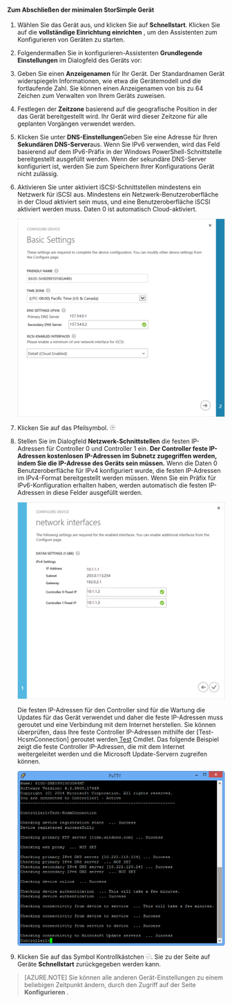 <!--author=alkohli last changed: 9/17/15-->

#### <a name="to-complete-the-minimum-storsimple-device-setup"></a>Zum Abschließen der minimalen StorSimple Gerät

1. Wählen Sie das Gerät aus, und klicken Sie auf **Schnellstart**. Klicken Sie auf die **vollständige Einrichtung einrichten** , um den Assistenten zum Konfigurieren von Geräten zu starten.

2. Folgendermaßen Sie in konfigurieren-Assistenten **Grundlegende Einstellungen** im Dialogfeld des Geräts vor:
  1. Geben Sie einen **Anzeigenamen** für Ihr Gerät. Der Standardnamen Gerät widerspiegeln Informationen, wie etwa die Gerätemodell und die fortlaufende Zahl. Sie können einen Anzeigenamen von bis zu 64 Zeichen zum Verwalten von Ihrem Geräts zuweisen.
  2. Festlegen der **Zeitzone** basierend auf die geografische Position in der das Gerät bereitgestellt wird. Ihr Gerät wird dieser Zeitzone für alle geplanten Vorgängen verwendet werden.
  3. Klicken Sie unter **DNS-Einstellungen**Geben Sie eine Adresse für Ihren **Sekundären DNS-Server**aus. Wenn Sie IPv6 verwenden, wird das Feld basierend auf dem IPv6-Präfix in der Windows PowerShell-Schnittstelle bereitgestellt ausgefüllt werden. 
  Wenn der sekundäre DNS-Server konfiguriert ist, werden Sie zum Speichern Ihrer Konfigurations Gerät nicht zulässig.
  4. Aktivieren Sie unter aktiviert iSCSI-Schnittstellen mindestens ein Netzwerk für iSCSI aus. Mindestens ein Netzwerk-Benutzeroberfläche in der Cloud aktiviert sein muss, und eine Benutzeroberfläche iSCSI aktiviert werden muss. Daten 0 ist automatisch Cloud-aktiviert.
 
      ![StorSimple minimalen Setup grundlegende des Audiogeräts](./media/storsimple-complete-minimum-device-setup-u1/HCS_MinDeviceSetupBasicSettings1-include.png)

3. Klicken Sie auf das Pfeilsymbol. ![Pfeilsymbol StorSimple](./media/storsimple-complete-minimum-device-setup/HCS_ArrowIcon-include.png)

4. Stellen Sie im Dialogfeld **Netzwerk-Schnittstellen** die festen IP-Adressen für Controller 0 und Controller 1 ein. **Der Controller feste IP-Adressen kostenlosen IP-Adressen im Subnetz zugegriffen werden, indem Sie die IP-Adresse des Geräts sein müssen.** Wenn die Daten 0 Benutzeroberfläche für IPv4 konfiguriert wurde, die festen IP-Adressen im IPv4-Format bereitgestellt werden müssen. Wenn Sie ein Präfix für IPv6-Konfiguration erhalten haben, werden automatisch die festen IP-Adressen in diese Felder ausgefüllt werden.


    ![Netzwerk-Schnittstellen für StorSimple minimalen Gerät einrichten](./media/storsimple-complete-minimum-device-setup-u1/HCS_MinDeviceSetupNetworkInterfaces2-include.png)

    Die festen IP-Adressen für den Controller sind für die Wartung die Updates für das Gerät verwendet und daher die feste IP-Adressen muss geroutet und eine Verbindung mit dem Internet herstellen. Sie können überprüfen, dass Ihre feste Controller IP-Adressen mithilfe der [Test-HcsmConnection] geroutet werden[ Test] Cmdlet. Das folgende Beispiel zeigt die feste Controller IP-Adressen, die mit dem Internet weitergeleitet werden und die Microsoft Update-Servern zugreifen können. 

     ![Test-HcsmConnection mit geroutet IP-Adressen](./media/storsimple-complete-minimum-device-setup-u1/Test-HcsmConnectionOutputRegisteredDevice.png)

5. Klicken Sie auf das Symbol Kontrollkästchen ![StorSimple Kontrollkästchen Symbol](./media/storsimple-complete-minimum-device-setup/HCS_CheckIcon-include.png).
  Sie zu der Seite auf Geräte **Schnellstart** zurückgegeben werden kann.

 > [AZURE.NOTE] Sie können alle anderen Gerät-Einstellungen zu einem beliebigen Zeitpunkt ändern, durch den Zugriff auf der Seite **Konfigurieren** .

<!--Link reference-->
[Test]: https://technet.microsoft.com/library/dn715782(v=wps.630).aspx